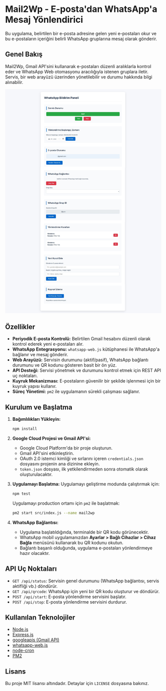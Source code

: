 # Mail2Wp - E-posta'dan WhatsApp'a Mesaj Yönlendirici

Bu uygulama, belirtilen bir e-posta adresine gelen yeni e-postaları okur ve bu e-postaların içeriğini belirli WhatsApp gruplarına mesaj olarak gönderir.

## Genel Bakış

Mail2Wp, Gmail API'sini kullanarak e-postaları düzenli aralıklarla kontrol eder ve WhatsApp Web otomasyonu aracılığıyla istenen gruplara iletir. Servis, bir web arayüzü üzerinden yönetilebilir ve durumu hakkında bilgi alınabilir.

![Uygulama Arayüzü](appui.jpg)

## Özellikler

- **Periyodik E-posta Kontrolü:** Belirtilen Gmail hesabını düzenli olarak kontrol ederek yeni e-postaları alır.
- **WhatsApp Entegrasyonu:** `whatsapp-web.js` kütüphanesi ile WhatsApp'a bağlanır ve mesaj gönderir.
- **Web Arayüzü:** Servisin durumunu (aktif/pasif), WhatsApp bağlantı durumunu ve QR kodunu gösteren basit bir ön yüz.
- **API Desteği:** Servisi yönetmek ve durumunu kontrol etmek için REST API uç noktaları.
- **Kuyruk Mekanizması:** E-postaların güvenilir bir şekilde işlenmesi için bir kuyruk yapısı kullanır.
- **Süreç Yönetimi:** `pm2` ile uygulamanın sürekli çalışması sağlanır.

## Kurulum ve Başlatma

1.  **Bağımlılıkları Yükleyin:**
    ```bash
    npm install
    ```

2.  **Google Cloud Projesi ve Gmail API'si:**
    - Google Cloud Platform'da bir proje oluşturun.
    - Gmail API'sini etkinleştirin.
    - OAuth 2.0 istemci kimliği ve sırlarını içeren `credentials.json` dosyasını projenin ana dizinine ekleyin.
    - `token.json` dosyası, ilk yetkilendirmeden sonra otomatik olarak oluşturulacaktır.

3.  **Uygulamayı Başlatma:**
    Uygulamayı geliştirme modunda çalıştırmak için:
    ```bash
    npm test
    ```
    Uygulamayı production ortamı için `pm2` ile başlatmak:
    ```bash
    pm2 start src/index.js --name mail2wp
    ```

4.  **WhatsApp Bağlantısı:**
    - Uygulama başlatıldığında, terminalde bir QR kodu görünecektir.
    - WhatsApp mobil uygulamanızdan **Ayarlar > Bağlı Cihazlar > Cihaz Bağla** menüsünü kullanarak bu QR kodunu okutun.
    - Bağlantı başarılı olduğunda, uygulama e-postaları yönlendirmeye hazır olacaktır.

## API Uç Noktaları

- `GET /api/status`: Servisin genel durumunu (WhatsApp bağlantısı, servis aktifliği vb.) döndürür.
- `GET /api/qrcode`: WhatsApp için yeni bir QR kodu oluşturur ve döndürür.
- `POST /api/start`: E-posta yönlendirme servisini başlatır.
- `POST /api/stop`: E-posta yönlendirme servisini durdurur.

## Kullanılan Teknolojiler

- [Node.js](https://nodejs.org/)
- [Express.js](https://expressjs.com/)
- [googleapis (Gmail API)](https://github.com/googleapis/google-api-nodejs-client)
- [whatsapp-web.js](https://github.com/pedroslopez/whatsapp-web.js)
- [node-cron](https://github.com/node-cron/node-cron)
- [PM2](https://pm2.keymetrics.io/)

## Lisans

Bu proje MIT lisansı altındadır. Detaylar için `LICENSE` dosyasına bakınız.

